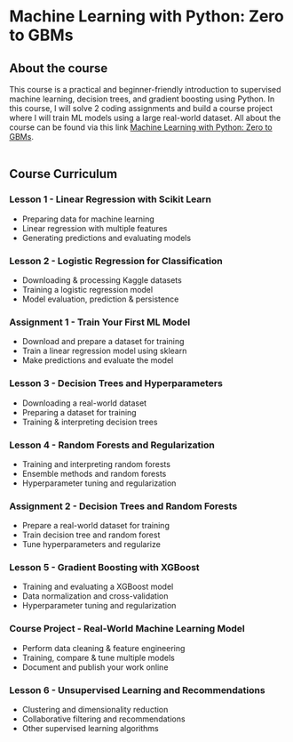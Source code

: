 # Machine Learning with Python: Zero to GBMs

## About the course   
This course is a practical and beginner-friendly introduction to supervised machine learning, decision trees, and gradient boosting using Python. In this course, I will solve 2 coding assignments and build a course project where I will train ML models using a large real-world dataset. 
All about the course can be found via this link [Machine Learning with Python: Zero to GBMs](https://jovian.ai/learn/machine-learning-with-python-zero-to-gbms).
</br>
</br>
## Course Curriculum
### Lesson 1 - Linear Regression with Scikit Learn
* Preparing data for machine learning
* Linear regression with multiple features
* Generating predictions and evaluating models
### Lesson 2 - Logistic Regression for Classification
* Downloading & processing Kaggle datasets
* Training a logistic regression model
* Model evaluation, prediction & persistence
### Assignment 1 - Train Your First ML Model
* Download and prepare a dataset for training
* Train a linear regression model using sklearn
* Make predictions and evaluate the model
### Lesson 3 - Decision Trees and Hyperparameters
* Downloading a real-world dataset
* Preparing a dataset for training
* Training & interpreting decision trees
### Lesson 4 - Random Forests and Regularization
* Training and interpreting random forests
* Ensemble methods and random forests
* Hyperparameter tuning and regularization
### Assignment 2 - Decision Trees and Random Forests
* Prepare a real-world dataset for training
* Train decision tree and random forest
* Tune hyperparameters and regularize
### Lesson 5 - Gradient Boosting with XGBoost
* Training and evaluating a XGBoost model
* Data normalization and cross-validation
* Hyperparameter tuning and regularization
### Course Project - Real-World Machine Learning Model
* Perform data cleaning & feature engineering
* Training, compare & tune multiple models
* Document and publish your work online
### Lesson 6 - Unsupervised Learning and Recommendations
* Clustering and dimensionality reduction
* Collaborative filtering and recommendations
* Other supervised learning algorithms
